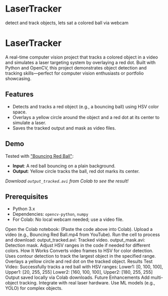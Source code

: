 # LaserTracker
 detect and track objects, lets sat a colored ball via webcam
# LaserTracker

A real-time computer vision project that tracks a colored object in a video and simulates a laser targeting system by overlaying a red dot. Built with Python and OpenCV, this project demonstrates object detection and tracking skills—perfect for computer vision enthusiasts or portfolio showcasing.

## Features
- Detects and tracks a red object (e.g., a bouncing ball) using HSV color space.
- Overlays a yellow circle around the object and a red dot at its center to simulate a laser.
- Saves the tracked output and mask as video files.

## Demo
Tested with ["Bouncing Red Ball"](https://www.youtube.com/watch?v=UL0ZOgN2SqY):
- **Input**: A red ball bouncing on a plain background.
- **Output**: Yellow circle tracks the ball, red dot marks its center.

*Download `output_tracked.avi` from Colab to see the result!*

## Prerequisites
- Python 3.x
- Dependencies: `opencv-python`, `numpy`
- For Colab: No local webcam needed; use a video file.

Open the Colab notebook: (Paste the code above into Colab).
Upload a video (e.g., Bouncing Red Ball.mp4 from YouTube).
Run the cell to process and download:
output_tracked.avi: Tracked video.
output_mask.avi: Detection mask.
Adjust HSV ranges in the code if needed for different colors.
How It Works
Converts video frames to HSV for color detection.
Uses contour detection to track the largest object in the specified range.
Overlays a yellow circle and red dot on the tracked object.
Results
Test Video: Successfully tracks a red ball with HSV ranges:
Lower1: [0, 100, 100], Upper1: [20, 255, 255]
Lower2: [160, 100, 100], Upper2: [180, 255, 255]
Output saved locally via Colab downloads.
Future Enhancements
Add multi-object tracking.
Integrate with real laser hardware.
Use ML models (e.g., YOLO) for complex objects.
